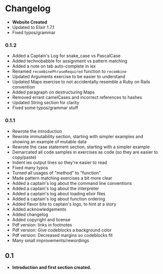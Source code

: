 # Changelog



* **Website Created**
* Updated to Elixir 1.7.1
* Fixed typos/grammar

### 0.1.2

* Added a Captain's Log for snake_case vs PascalCase
* Added technobabble for assignment vs pattern matching
* Added a note on tab auto-complete in iex
* Renamed `recombinePhraseRequired` function to `recombine`
* Updated Arguments exercise to be easier to understand
* Updated Maps exercise to not accidentally resemble a Ruby on Rails convention
* Added paragraph on destructuring Maps
* Removed errant camelCases and incorrect references to hashes
* Updated String section for clarity
* Fixed some typos/grammar stuff

### 0.1.1

* Rewrote the introduction
* Rewrote immutability section, starting with simpler examples and showing an example of mutable data
* Rewrote the case statement section, starting with a simpler example
* Demarcated all code samples in exercises as code (so they are easier to copy/paste)
* Indent iex output lines so they're easier to read
* Fixed many typos
* Turned all usages of "method" to "function"
* Made pattern matching exercises a bit more clear
* Added a captain's log about the command line conventions
* Added a captain's log about the interpreter
* Added a captain's log about loading elixir files
* Added a captain's log about function ordering
* Added flavor bits to captain's logs, to hint at a story
* Added acknowledgements
* Added changelog
* Added copyright and license
* Pdf version: links in footnotes
* Pdf version: Give codeblocks a background color
* Pdf version: Decreased margins so codeblocks fit
* Many small improvements/rewordings

## 0.1

* **Introduction and first section created.**
